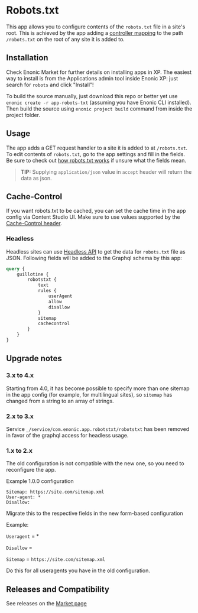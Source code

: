 # Robots.txt

This app allows you to configure contents of the `robots.txt` file in a site's root.
This is achieved by the app adding a [controller mapping](https://developer.enonic.com/docs/xp/stable/framework/mappings) to the path `/robots.txt` on the root of any site it is added to.

## Installation

Check Enonic Market for further details on installing apps in XP. The easiest way to install is from the Applications admin tool inside
Enonic XP: just search for `robots` and click "Install"!

To build the source manually, just download this repo or better yet use `enonic create -r app-robots-txt` (assuming you have Enonic CLI installed). Then build the source using `enonic project build` command from inside the project folder.

## Usage

The app adds a GET request handler to a site it is added to at `/robots.txt`.
To edit contents of `robots.txt`, go to the app settings and fill in the fields.
Be sure to check out [how robots.txt works](https://en.wikipedia.org/wiki/Robots_exclusion_standard) if unsure what the fields mean.

> **TIP:** Supplying `application/json` value in `accept` header will return the data as json.

## Cache-Control

If you want robots.txt to be cached, you can set the cache time in the app config via Content Studio UI. Make sure to use values supported by the [Cache-Control header](https://developer.mozilla.org/en-US/docs/Web/HTTP/Headers/Cache-Control).

### Headless

Headless sites can use [Headless API](https://market.enonic.com/vendors/enonic/guillotine) to get the data for `robots.txt` file as JSON.
Following fields will be added to the Graphql schema by this app:

```graphql
query {
    guillotine {
        robotstxt {
            text
            rules {
                userAgent
                allow
                disallow
            }
            sitemap
            cachecontrol
        }
    }
}
```

## Upgrade notes

### 3.x to 4.x

Starting from 4.0, it has become possible to specify more than one sitemap in the app config (for example, for multilingual sites), so `sitemap` has changed from a string to an array of strings.

### 2.x to 3.x

Service `_/service/com.enonic.app.robotstxt/robotstxt` has been removed in favor of the graphql access for headless usage.

### 1.x to 2.x
The old configuration is not compatible with the new one, so you need to reconfigure the app.

Example 1.0.0 configuration
```
Sitemap: https://site.com/sitemap.xml
User-agent: *
Disallow:
```

Migrate this to the respective fields in the new form-based configuration

Example:

`Useragent` = *

`Disallow` = ` `

`Sitemap` = `https://site.com/sitemap.xml`

Do this for all useragents you have in the old configuration.

## Releases and Compatibility

See releases on the [Market page](hhttps://market.enonic.com/vendors/enonic/com.enonic.app.robotstxt)
